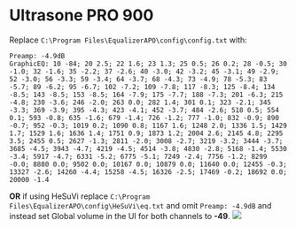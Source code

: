 # Ultrasone PRO 900
Replace `C:\Program Files\EqualizerAPO\config\config.txt` with:
```
Preamp: -4.9dB
GraphicEQ: 10 -84; 20 2.5; 22 1.6; 23 1.3; 25 0.5; 26 0.2; 28 -0.5; 30 -1.0; 32 -1.6; 35 -2.2; 37 -2.6; 40 -3.0; 42 -3.2; 45 -3.1; 49 -2.9; 52 -3.0; 56 -3.3; 59 -3.4; 64 -3.7; 68 -4.3; 73 -4.9; 78 -5.3; 83 -5.7; 89 -6.2; 95 -6.7; 102 -7.2; 109 -7.8; 117 -8.3; 125 -8.4; 134 -8.5; 143 -8.5; 153 -8.5; 164 -7.9; 175 -7.7; 188 -7.3; 201 -6.3; 215 -4.8; 230 -3.6; 246 -2.0; 263 0.0; 282 1.4; 301 0.1; 323 -2.1; 345 -3.3; 369 -3.9; 395 -4.3; 423 -4.1; 452 -3.7; 484 -2.6; 518 0.5; 554 0.1; 593 -0.8; 635 -1.6; 679 -1.4; 726 -1.2; 777 -1.0; 832 -0.9; 890 -0.7; 952 -0.3; 1019 0.2; 1090 0.8; 1167 1.6; 1248 2.0; 1336 1.5; 1429 1.7; 1529 1.6; 1636 1.4; 1751 0.9; 1873 1.2; 2004 2.6; 2145 4.8; 2295 3.5; 2455 0.5; 2627 -1.3; 2811 -2.0; 3008 -2.7; 3219 -3.2; 3444 -3.7; 3685 -4.5; 3943 -4.7; 4219 -4.5; 4514 -3.8; 4830 -2.8; 5168 -1.4; 5530 -3.4; 5917 -4.7; 6331 -5.2; 6775 -5.1; 7249 -2.4; 7756 -1.2; 8299 -0.0; 8880 0.0; 9502 0.0; 10167 0.0; 10879 0.0; 11640 0.0; 12455 -0.3; 13327 -2.6; 14260 -4.4; 15258 -4.5; 16326 -2.5; 17469 -0.2; 18692 0.0; 20000 -1.4
```
**OR** if using HeSuVi replace `C:\Program Files\EqualizerAPO\config\HeSuVi\eq.txt` and omit `Preamp: -4.9dB` and instead set Global volume in the UI for both channels to **-49**.
![](https://raw.githubusercontent.com/jaakkopasanen/AutoEq/master/results/Headphone.com/headphoncecom/onear/Ultrasone%20PRO%20900/Ultrasone%20PRO%20900.png)